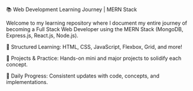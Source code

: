 📚 Web Development Learning Journey | MERN Stack

Welcome to my learning repository where I document my entire journey of becoming a Full Stack Web Developer using the MERN Stack (MongoDB, Express.js, React.js, Node.js).

🔹 Structured Learning:
HTML, CSS, JavaScript, Flexbox, Grid, and more!

🔹 Projects & Practice:
Hands-on mini and major projects to solidify each concept.

🔹 Daily Progress:
Consistent updates with code, concepts, and implementations.
